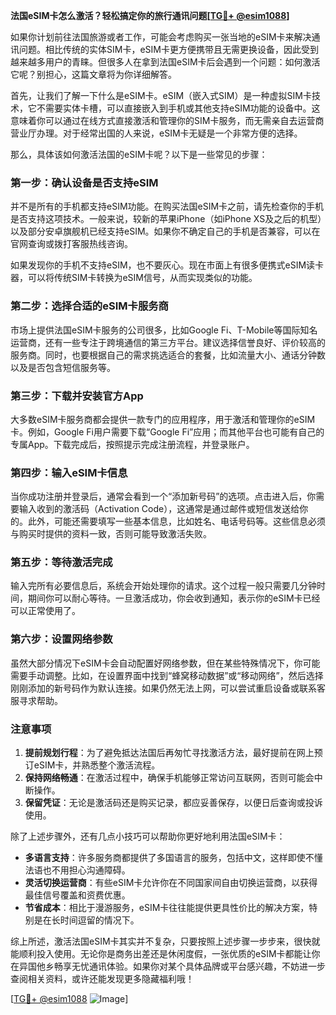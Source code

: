 **法国eSIM卡怎么激活？轻松搞定你的旅行通讯问题[[TG💪+ @esim1088](https://t.me/s/esim1088)]**

如果你计划前往法国旅游或者工作，可能会考虑购买一张当地的eSIM卡来解决通讯问题。相比传统的实体SIM卡，eSIM卡更方便携带且无需更换设备，因此受到越来越多用户的青睐。但很多人在拿到法国eSIM卡后会遇到一个问题：如何激活它呢？别担心，这篇文章将为你详细解答。

首先，让我们了解一下什么是eSIM卡。eSIM（嵌入式SIM）是一种虚拟SIM卡技术，它不需要实体卡槽，可以直接嵌入到手机或其他支持eSIM功能的设备中。这意味着你可以通过在线方式直接激活和管理你的SIM卡服务，而无需亲自去运营商营业厅办理。对于经常出国的人来说，eSIM卡无疑是一个非常方便的选择。

那么，具体该如何激活法国的eSIM卡呢？以下是一些常见的步骤：

### **第一步：确认设备是否支持eSIM**
并不是所有的手机都支持eSIM功能。在购买法国eSIM卡之前，请先检查你的手机是否支持这项技术。一般来说，较新的苹果iPhone（如iPhone XS及之后的机型）以及部分安卓旗舰机已经支持eSIM。如果你不确定自己的手机是否兼容，可以在官网查询或拨打客服热线咨询。

如果发现你的手机不支持eSIM，也不要灰心。现在市面上有很多便携式eSIM读卡器，可以将传统SIM卡转换为eSIM信号，从而实现类似的功能。

### **第二步：选择合适的eSIM卡服务商**
市场上提供法国eSIM卡服务的公司很多，比如Google Fi、T-Mobile等国际知名运营商，还有一些专注于跨境通信的第三方平台。建议选择信誉良好、评价较高的服务商。同时，也要根据自己的需求挑选适合的套餐，比如流量大小、通话分钟数以及是否包含短信服务等。

### **第三步：下载并安装官方App**
大多数eSIM卡服务商都会提供一款专门的应用程序，用于激活和管理你的eSIM卡。例如，Google Fi用户需要下载“Google Fi”应用；而其他平台也可能有自己的专属App。下载完成后，按照提示完成注册流程，并登录账户。

### **第四步：输入eSIM卡信息**
当你成功注册并登录后，通常会看到一个“添加新号码”的选项。点击进入后，你需要输入收到的激活码（Activation Code），这通常是通过邮件或短信发送给你的。此外，可能还需要填写一些基本信息，比如姓名、电话号码等。这些信息必须与购买时提供的资料一致，否则可能导致激活失败。

### **第五步：等待激活完成**
输入完所有必要信息后，系统会开始处理你的请求。这个过程一般只需要几分钟时间，期间你可以耐心等待。一旦激活成功，你会收到通知，表示你的eSIM卡已经可以正常使用了。

### **第六步：设置网络参数**
虽然大部分情况下eSIM卡会自动配置好网络参数，但在某些特殊情况下，你可能需要手动调整。比如，在设置界面中找到“蜂窝移动数据”或“移动网络”，然后选择刚刚添加的新号码作为默认连接。如果仍然无法上网，可以尝试重启设备或联系客服寻求帮助。

### **注意事项**
1. **提前规划行程**：为了避免抵达法国后再匆忙寻找激活方法，最好提前在网上预订eSIM卡，并熟悉整个激活流程。
2. **保持网络畅通**：在激活过程中，确保手机能够正常访问互联网，否则可能会中断操作。
3. **保留凭证**：无论是激活码还是购买记录，都应妥善保存，以便日后查询或投诉使用。

除了上述步骤外，还有几点小技巧可以帮助你更好地利用法国eSIM卡：

- **多语言支持**：许多服务商都提供了多国语言的服务，包括中文，这样即使不懂法语也不用担心沟通障碍。
- **灵活切换运营商**：有些eSIM卡允许你在不同国家间自由切换运营商，以获得最佳信号覆盖和资费优惠。
- **节省成本**：相比于漫游服务，eSIM卡往往能提供更具性价比的解决方案，特别是在长时间逗留的情况下。

综上所述，激活法国eSIM卡其实并不复杂，只要按照上述步骤一步步来，很快就能顺利投入使用。无论你是商务出差还是休闲度假，一张优质的eSIM卡都能让你在异国他乡畅享无忧通讯体验。如果你对某个具体品牌或平台感兴趣，不妨进一步查阅相关资料，或许还能发现更多隐藏福利哦！

[[TG💪+ @esim1088](https://t.me/s/esim1088) ![Image](https://i.postimg.cc/4NQfJmqS/Snipaste-2025-05-13-00-14-12.png)]